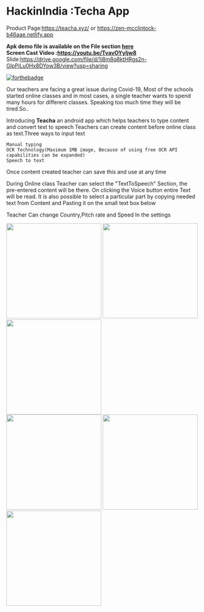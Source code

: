 # HackinIndia :Techa App
Product Page:https://teacha.xyz/
or https://zen-mcclintock-b46aae.netlify.app

<b>Apk demo file is available on the File section <a href="https://github.com/dontech09/hackinindia/find/master">here</a></b><BR>
    <B>Screen Cast Video :https://youtu.be/TvavOYyIjw8 </b> <br>
    Slide:https://drive.google.com/file/d/1i8m8q8ktHRgs2n-GlpPiLu0Hx8DYow3B/view?usp=sharing<br>
    
[![forthebadge](https://forthebadge.com/images/badges/built-with-love.svg)](https://forthebadge.com)

Our teachers are facing a great issue during Covid-19, Most of the schools started online classes and in most cases, a single teacher wants to spend many hours for different classes. Speaking too much time they will be tired.So.. 

Introducing <b>Teacha</b> an android app which helps teachers to type content and convert text to speech
Teachers can create content before online class as text.Three ways to input text

    Manual typing
    OCR Technology(Maximum 1MB image, Because of using free OCR API capabilities can be expanded)
    Speech to text


Once content created teacher can save this and use at any time

During Online class Teacher can select the "TextToSpeech" Section, the pre-entered content will be there. On clicking the Voice button entire Text will be read. It is also possible to select a particular part by copying needed text from Content and Pasting it on the small text box below

Teacher Can change Country,Pitch rate and Speed In the settings
<p><img src="https://teacha.xyz/images/1.png" width="250" alt="" />
    <img src="https://teacha.xyz/images/2.png" width="250" alt="" />
    <img src="https://teacha.xyz/images/3.png" width="250" alt="" /><br>
    <img src="https://teacha.xyz/images/4.png" width="250" alt="" />
    <img src="https://teacha.xyz/images/5.png" width="250" alt="" />
    <img src="https://teacha.xyz/images/6.png" width="250" alt="" /></p>
